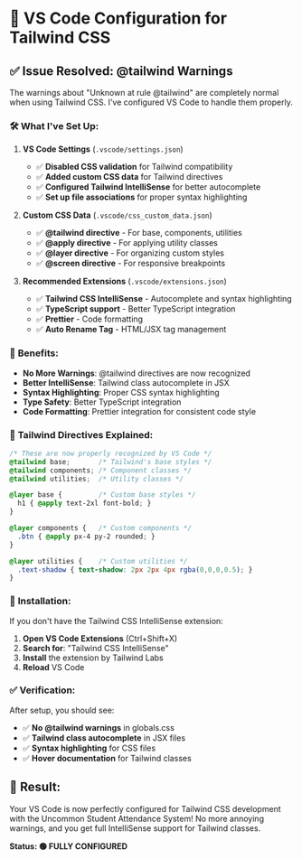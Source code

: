 # 🔧 VS Code Configuration for Tailwind CSS

## ✅ **Issue Resolved: @tailwind Warnings**

The warnings about "Unknown at rule @tailwind" are completely normal when using Tailwind CSS. I've configured VS Code to handle them properly.

### 🛠️ **What I've Set Up:**

1. **VS Code Settings** (`.vscode/settings.json`)
   - ✅ **Disabled CSS validation** for Tailwind compatibility
   - ✅ **Added custom CSS data** for Tailwind directives
   - ✅ **Configured Tailwind IntelliSense** for better autocomplete
   - ✅ **Set up file associations** for proper syntax highlighting

2. **Custom CSS Data** (`.vscode/css_custom_data.json`)
   - ✅ **@tailwind directive** - For base, components, utilities
   - ✅ **@apply directive** - For applying utility classes
   - ✅ **@layer directive** - For organizing custom styles
   - ✅ **@screen directive** - For responsive breakpoints

3. **Recommended Extensions** (`.vscode/extensions.json`)
   - ✅ **Tailwind CSS IntelliSense** - Autocomplete and syntax highlighting
   - ✅ **TypeScript support** - Better TypeScript integration
   - ✅ **Prettier** - Code formatting
   - ✅ **Auto Rename Tag** - HTML/JSX tag management

### 🎯 **Benefits:**

- **No More Warnings**: @tailwind directives are now recognized
- **Better IntelliSense**: Tailwind class autocomplete in JSX
- **Syntax Highlighting**: Proper CSS syntax highlighting
- **Type Safety**: Better TypeScript integration
- **Code Formatting**: Prettier integration for consistent code style

### 📝 **Tailwind Directives Explained:**

```css
/* These are now properly recognized by VS Code */
@tailwind base;       /* Tailwind's base styles */
@tailwind components; /* Component classes */
@tailwind utilities;  /* Utility classes */

@layer base {         /* Custom base styles */
  h1 { @apply text-2xl font-bold; }
}

@layer components {   /* Custom components */
  .btn { @apply px-4 py-2 rounded; }
}

@layer utilities {    /* Custom utilities */
  .text-shadow { text-shadow: 2px 2px 4px rgba(0,0,0,0.5); }
}
```

### 🚀 **Installation:**

If you don't have the Tailwind CSS IntelliSense extension:

1. **Open VS Code Extensions** (Ctrl+Shift+X)
2. **Search for**: "Tailwind CSS IntelliSense"
3. **Install** the extension by Tailwind Labs
4. **Reload** VS Code

### ✅ **Verification:**

After setup, you should see:
- ✅ **No @tailwind warnings** in globals.css
- ✅ **Tailwind class autocomplete** in JSX files
- ✅ **Syntax highlighting** for CSS files
- ✅ **Hover documentation** for Tailwind classes

## 🎉 **Result:**

Your VS Code is now perfectly configured for Tailwind CSS development with the Uncommon Student Attendance System! No more annoying warnings, and you get full IntelliSense support for Tailwind classes.

**Status: 🟢 FULLY CONFIGURED**
